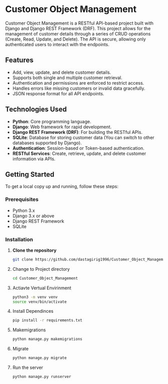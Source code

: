# Customer Object Management

Customer Object Management is a RESTful API-based project built with Django and Django REST Framework (DRF). This project allows for the management of customer details through a series of CRUD operations (Create, Read, Update, and Delete). The API is secure, allowing only authenticated users to interact with the endpoints.

## Features

- Add, view, update, and delete customer details.
- Supports both single and multiple customer retrieval.
- Authentication and permissions are enforced to restrict access.
- Handles errors like missing customers or invalid data gracefully.
- JSON response format for all API endpoints.

## Technologies Used

- **Python**: Core programming language.
- **Django**: Web framework for rapid development.
- **Django REST Framework (DRF)**: For building the RESTful APIs.
- **SQLite**: Database for storing customer data (You can switch to other databases supported by Django).
- **Authentication**: Session-based or Token-based authentication.
- **RESTful Services**: Create, retrieve, update, and delete customer information via APIs.

## Getting Started

To get a local copy up and running, follow these steps:

### Prerequisites

- Python 3.x
- Django 3.x or above
- Django REST Framework
- SQLite

### Installation

1. **Clone the repository**

   ```bash
   git clone https://github.com/dastagirig1996/Customer_Object_Management.git
   
2. Change to Project directory
   ```bash
   cd Customer_Object_Management


3. Actiavte Vertual Envirinment
   ```bash
   python3 -m venv venv
   source venv/bin/activate
   
4. Install Dependinces
   ```bash
   pip install -r requirements.txt
   
5. Makemigrations
   ```bash
   python manage.py makemigrations
   
6. Migrate
   ```bash
   python manage.py migrate


7. Run the server
   ```bash
   python manage.py runserver



